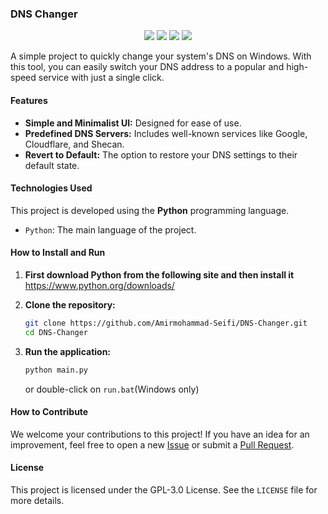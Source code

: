 ### DNS Changer
<p align="center">
  <img src="https://img.shields.io/github/stars/D4rk-Side/DNS-Changer?style=for-the-badge&logo=github&color=FFD700" />
  <img src="https://img.shields.io/github/watchers/D4rk-Side/DNS-Changer?style=for-the-badge&logo=github&color=orange" />
  <img src="https://img.shields.io/github/forks/D4rk-Side/DNS-Changer?style=for-the-badge&logo=github" />
  <img src="https://img.shields.io/github/license/D4rk-Side/DNS-Changer?style=for-the-badge&color=blueviolet" />
</p>

A simple project to quickly change your system's DNS on Windows. With this tool, you can easily switch your DNS address to a popular and high-speed service with just a single click.

#### Features
* **Simple and Minimalist UI:** Designed for ease of use.
* **Predefined DNS Servers:** Includes well-known services like Google, Cloudflare, and Shecan.
* **Revert to Default:** The option to restore your DNS settings to their default state.

#### Technologies Used
This project is developed using the **Python** programming language.

* `Python`: The main language of the project.

#### How to Install and Run

1. **First download Python from the following site and then install it**
https://www.python.org/downloads/ 

2. **Clone the repository:**
    ```bash
    git clone https://github.com/Amirmohammad-Seifi/DNS-Changer.git
    cd DNS-Changer
    ```

3. **Run the application:**
    ```bash
    python main.py
    ```
    or double-click on `run.bat`(Windows only)

#### How to Contribute
We welcome your contributions to this project! If you have an idea for an improvement, feel free to open a new [Issue](https://github.com/Amirmohammad-Seifi/DNS-Changer/issues) or submit a [Pull Request](https://github.com/Amirmohammad-Seifi/DNS-Changer/pulls).

#### License
This project is licensed under the GPL-3.0 License. See the `LICENSE` file for more details.
